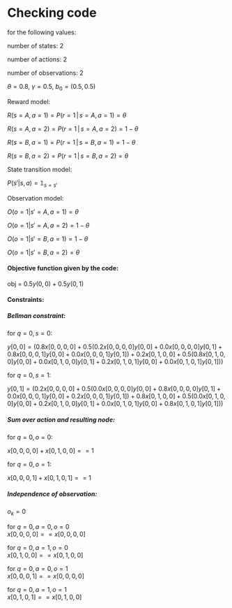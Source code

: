 # Checking code
for the following values:

number of states: 2

number of actions: 2

number of observations: 2

$\theta = 0.8$, $\gamma = 0.5$, $b_0 = (0.5, 0.5)$

Reward model:

$R(s = A, a = 1) = P(r = 1 \,|\, s= A, a=1) = \theta$  

$R(s = A, a = 2) = P(r = 1 \,|\, s= A, a=2) = 1 - \theta$ 

$R(s = B, a = 1) = P(r = 1 \,|\, s= B, a=1) = 1 - \theta$ 

$R(s = B, a = 2) = P(r = 1 \,|\, s= B, a=2) = \theta$ 

State transition model:

$P(s'|s, a) = \mathbb{1}_{s=s'}$ 

Observation model:

$O(o = 1|s' = A,a = 1) = \theta$

$O(o = 1|s' = A,a = 2) = 1 - \theta$

$O(o = 1|s' = B,a = 1) = 1 - \theta$

$O(o = 1|s' = B,a = 2) = \theta$

#### Objective function given by the code:

obj = $0.5 y(0,0) + 0.5 y(0,1)$

#### Constraints:

##### Bellman constraint:

for $q = 0, s = 0$: 

$y[0,0] = (0.8 x[0,0,0,0] + 0.5 (0.2 x[0,0,0,0] y[0,0] + 0.0 x[0,0,0,0] y[0,1] + 0.8 x[0,0,0,1] y[0,0] + 0.0 x[0,0,0,1] y[0,1])   + 0.2 x[0,1,0,0] + 0.5 (0.8 x[0,1,0,0] y[0,0] + 0.0 x[0,1,0,0] y[0,1] + 0.2 x[0,1,0,1] y[0,0] + 0.0 x[0,1,0,1] y[0,1]))$

 for $q = 0, s = 1:$
 
 $y[0,1] = (0.2 x[0,0,0,0] + 0.5 (0.0 x[0,0,0,0] y[0,0] + 0.8 x[0,0,0,0] y[0,1] + 0.0 x[0,0,0,1] y[0,0] + 0.2 x[0,0,0,1] y[0,1]) + 0.8 x[0,1,0,0] + 0.5 (0.0 x[0,1,0,0] y[0,0] + 0.2 x[0,1,0,0] y[0,1] + 0.0 x[0,1,0,1] y[0,0] + 0.8 x[0,1,0,1] y[0,1]))$

 ##### Sum over action and resulting node:

 for $q = 0, o = 0:$

 $x[0,0,0,0] + x[0,1,0,0] == 1$

 for $q = 0, o = 1:$

 $x[0,0,0,1] + x[0,1,0,1] == 1$

 ##### Independence of observation:

 $o_k = 0$
 
for $q = 0, a = 0, o = 0$  
$x[0,0,0,0] == x[0,0,0,0]$

for $q = 0, a = 1, o = 0$  
$x[0,1,0,0] == x[0,1,0,0]$ 

for $q = 0, a = 0, o = 1$  
$x[0,0,0,1] ==  x[0,0,0,0]$ 

for $q = 0, a = 1, o = 1$  
$x[0,1,0,1] == x[0,1,0,0]$ 
